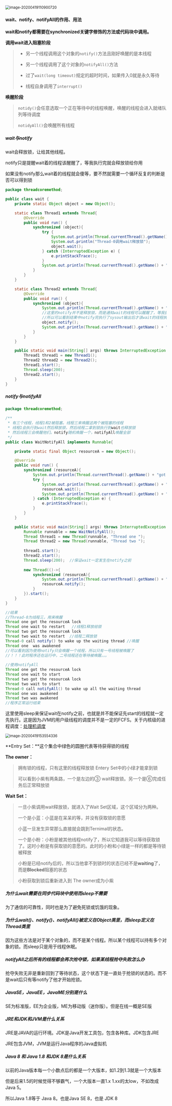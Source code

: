 <img src="图片/image-20200419110900720.png" alt="image-20200419110900720" style="zoom:80%;" />

#### wait、notify、notifyAll的作用、用法

**wait和notify都需要在synchronized关键字修饰的方法或代码块中调用。**



**调用wait进入阻塞阶段**

> - 另一个线程调用这个对象的`notify()`方法且刚好唤醒的是本线程
>
> - 另一个线程调用了这个对象的`notifyAll()`方法
> - 过了`wait(long timeout)`规定的超时时间，如果传入0就是永久等待
> - 线程自身调用了`interrupt()`

**唤醒阶段**

> `notidy()`会任意选取一个正在等待中的线程唤醒，唤醒的线程会进入就绪队列等待调度 
>
> `notidyAll()`会唤醒所有线程

##### wait与notify

wait会释放锁，让给其他线程。

notify只是提醒wait着的线程该醒醒了，等我执行完就会释放锁给你用

如果没有notify那么wait着的线程就会傻等，要不然就需要一个循环反复的判断是否可以得到锁

```java
package threadcoremethod;

public class wait {
    private static Object object = new Object();

    static class Thread1 extends Thread{
        @Override
        public void run() {
            synchronized (object){
                try {
                    System.out.println(Thread.currentThread().getName() + "拿到了object锁");
                    System.out.println("Thread-0调用wait释放锁");
                    object.wait();
                } catch (InterruptedException e) {
                    e.printStackTrace();
                }
                System.out.println(Thread.currentThread().getName() + "重新获取object锁");
            }
        }
    }

    static class Thread2 extends Thread{
        @Override
        public void run() {
            synchronized (object){
                System.out.println(Thread.currentThread().getName() + "拿到了锁");
                //这里的notify并不是释放锁，而是通知wait的线程可以醒醒了，等我执行完就把锁给你
                //所以可以看到结果中notify完执行了sysout输出后才该wait的线程执行
                object.notify();
                System.out.println(Thread.currentThread().getName() + "调用了notify");
            }
        }
    }

    public static void main(String[] args) throws InterruptedException {
        Thread1 thread1 = new Thread1();
        Thread2 thread2 = new Thread2();
        thread1.start();
        Thread.sleep(200);
        thread2.start();
    }
}
```

##### notify与notifyAll

```java
package threadcoremethod;

/**
 * 有三个线程，线程1和2被阻塞。线程三来唤醒这两个被阻塞的线程
 * 线程1会执行到wait然后释放锁，然后线程二拿到锁执行到wait也释放锁
 * 然后线程三会唤醒他们。notify随机唤醒一个，notifyAll唤醒全部
 */
public class WaitNotifyAll implements Runnable{

    private static final Object resourceA = new Object();

    @Override
    public void run() {
        synchronized (resourceA){
            System.out.println(Thread.currentThread().getName() + "got the resourceA lock");
            try {
                System.out.println(Thread.currentThread().getName() + "wait to restart");
                resourceA.wait();
                System.out.println(Thread.currentThread().getName() + " was awakened");
            } catch (InterruptedException e) {
                e.printStackTrace();
            }
        }
    }

    public static void main(String[] args) throws InterruptedException {
        Runnable runnable = new WaitNotifyAll();
        Thread thread1 = new Thread(runnable, "Thread one ");
        Thread thread2 = new Thread(runnable, "Thread two ");
        
        thread1.start();
        thread2.start();
        Thread.sleep(200);  //保证wait一定发生在notify之前
        
        new Thread(()->{
            synchronized (resourceA){
                System.out.println(Thread.currentThread().getName() + " call notify() to wake up the waiting thread");
                resourceA.notify();
            }
        }).start();
    }
}

//结果
//Thread-0为线程三，用来唤醒
Thread one got the resourceA lock
Thread one wait to restart   //线程1释放给锁
Thread two got the resourceA lock
Thread two wait to restart  //线程二释放锁
Thread-0 call notify() to wake up the waiting thread //唤醒
Thread one  was awakened
//可以看到因为使用notify只会唤醒一个线程，所以只有一号线程被唤醒了
//！！！此时程序还在运行中，二号线程还在等待被唤醒。。。
    
//使用notifyAll
Thread one got the resourceA lock
Thread one wait to start
Thread two got the resourceA lock
Thread two wait to start
Thread-0 call notifyAll() to wake up all the waiting thread
Thread one was awakened
Thread two was awakened
//程序正常运行结束
```

这里使用sleep来保证wait在notify之前，也就是并不能保证先start的线程就一定先执行。这是因为JVM的用户级线程的调度并不是一定的FCFS。关于内核级的进程调度：[处理机调度](..\OpreatingSystem\处理机调度)

<img src="图片/image-20200419153554336.png" alt="image-20200419153554336" style="zoom:80%;" />

**Entry Set：**这个集合中绿色的圆圈代表等待获得锁的线程

**The owner：**

> 拥有锁的线程，只有这里的线程释放锁 Entery Set中的小绿才能拿到锁
>
> 可以看到小紫有两条路，一个是左边的③ wait释放锁。另一个是⑥完成任务后正常释放锁

**Wait Set：**

> 一旦小紫调用wait释放锁，就进入了Wait Set区域，这个区域分为两种。
>
> 一个是小蓝：小蓝是在呆呆的等，并没有获取锁的意愿
>
> 小蓝一旦发生异常那么直接就会跳到Ternimal的状态。
>
> 一个是小粉：小粉是被其他线程notify了，所以它知道我可以等待获取锁了。这时小粉是有获取锁的意愿的。此时的小粉和小绿是一样的都是等待锁被释放
>
> 小粉是已经notify后的，所以当他拿不到锁时的状态已经不是**waiting**了，而是**Blocked**阻塞的状态
>
> 小粉获取到锁后重新进入到 The owner成为小紫

##### 为什么wait需要在同步代码块中使用而sleep不需要

为了通信的可靠性，同时也是为了避免死锁或饥饿的现象。

##### 为什么wait()、notify()、notifyAll()被定义在Object类里，而sleep定义在Thread类里

因为这些方法是对于某个对象的，而不是某个线程。所以某个线程可以持有多个对象的锁。而sleep只是用于线程休眠。

##### notifyAll之后所有的线程都会再次抢夺锁，如果某线程抢夺失败怎么办

抢夺失败无非是重新回到了等待状态，这个状态下是一直处于抢锁的状态的。而不是wait后只有等notify了他才开始抢锁。

##### JavaSE，JavaEE，JavaME分别是什么

SE为标准版，EE为企业版，ME为移动版（迷你版）。但是在线一概是SE版

##### JRE和JDK和JVM是什么关系

JRE是JAVA的运行环境。JDK是Java开发工具包，包含各种库。JDK包含JRE

JRE包含JVM，JVM是运行Java程序的Java虚拟机

##### Java 8 和 Java 1.8 和JDK 8是什么关系

以前的Java版本每一个小数点后的都是一个大版本，如1.2到1.3就是一个大版本

但是后来1.5的时候觉得不够霸气，一个大版本一直1.x 1.xx的太low，不如改成Java 5。

所以Java 1.8等于 Java 8。也是Java SE 8，也是 JDK 8
